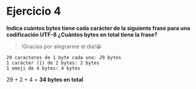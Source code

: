 # Ejercicio 4
__Indica cuántos bytes tiene cada carácter de la siguiente frase para una codificación UTF-8 ¿Cuántos bytes en total tiene la frase?__

> !Gracias por alegrarme el día!😀

    29 caracteres de 1 byte cada uno: 29 bytes
    1 carácter (í) de 2 bytes: 2 bytes
    1 emoji de 4 bytes: 4 bytes

29 + 2 + 4 = __34 bytes en total__